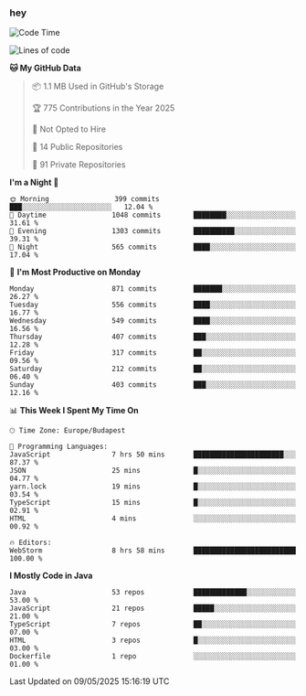 ### hey

<!--START_SECTION:waka-->
![Code Time](http://img.shields.io/badge/Code%20Time-1%2C200%20hrs%201%20min-blue)

![Lines of code](https://img.shields.io/badge/From%20Hello%20World%20I%27ve%20Written-3.4%20million%20lines%20of%20code-blue)

**🐱 My GitHub Data** 

> 📦 1.1 MB Used in GitHub's Storage 
 > 
> 🏆 775 Contributions in the Year 2025
 > 
> 🚫 Not Opted to Hire
 > 
> 📜 14 Public Repositories 
 > 
> 🔑 91 Private Repositories 
 > 
**I'm a Night 🦉** 

```text
🌞 Morning                399 commits         ███░░░░░░░░░░░░░░░░░░░░░░   12.04 % 
🌆 Daytime                1048 commits        ████████░░░░░░░░░░░░░░░░░   31.61 % 
🌃 Evening                1303 commits        ██████████░░░░░░░░░░░░░░░   39.31 % 
🌙 Night                  565 commits         ████░░░░░░░░░░░░░░░░░░░░░   17.04 % 
```
📅 **I'm Most Productive on Monday** 

```text
Monday                   871 commits         ███████░░░░░░░░░░░░░░░░░░   26.27 % 
Tuesday                  556 commits         ████░░░░░░░░░░░░░░░░░░░░░   16.77 % 
Wednesday                549 commits         ████░░░░░░░░░░░░░░░░░░░░░   16.56 % 
Thursday                 407 commits         ███░░░░░░░░░░░░░░░░░░░░░░   12.28 % 
Friday                   317 commits         ██░░░░░░░░░░░░░░░░░░░░░░░   09.56 % 
Saturday                 212 commits         ██░░░░░░░░░░░░░░░░░░░░░░░   06.40 % 
Sunday                   403 commits         ███░░░░░░░░░░░░░░░░░░░░░░   12.16 % 
```


📊 **This Week I Spent My Time On** 

```text
🕑︎ Time Zone: Europe/Budapest

💬 Programming Languages: 
JavaScript               7 hrs 50 mins       ██████████████████████░░░   87.37 % 
JSON                     25 mins             █░░░░░░░░░░░░░░░░░░░░░░░░   04.77 % 
yarn.lock                19 mins             █░░░░░░░░░░░░░░░░░░░░░░░░   03.54 % 
TypeScript               15 mins             █░░░░░░░░░░░░░░░░░░░░░░░░   02.91 % 
HTML                     4 mins              ░░░░░░░░░░░░░░░░░░░░░░░░░   00.92 % 

🔥 Editors: 
WebStorm                 8 hrs 58 mins       █████████████████████████   100.00 % 
```

**I Mostly Code in Java** 

```text
Java                     53 repos            █████████████░░░░░░░░░░░░   53.00 % 
JavaScript               21 repos            █████░░░░░░░░░░░░░░░░░░░░   21.00 % 
TypeScript               7 repos             ██░░░░░░░░░░░░░░░░░░░░░░░   07.00 % 
HTML                     3 repos             █░░░░░░░░░░░░░░░░░░░░░░░░   03.00 % 
Dockerfile               1 repo              ░░░░░░░░░░░░░░░░░░░░░░░░░   01.00 % 
```




 Last Updated on 09/05/2025 15:16:19 UTC
<!--END_SECTION:waka-->
